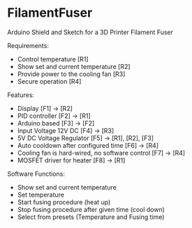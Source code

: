 # FilamentFuser
Arduino Shield and Sketch for a 3D Printer Filament Fuser

Requirements:
- Control temperature [R1]
- Show set and current temperature [R2]
- Provide power to the cooling fan [R3]
- Secure operation [R4]

Features:
- Display [F1] -> [R2]
- PID controller [F2] -> [R1]
- Arduino based [F3] -> [F2]
- Input Voltage 12V DC [F4] -> [R3]
- 5V DC Voltage Regulator [F5] -> [R1], [R2], [F3]
- Auto cooldown after configured time [F6] -> [R4]
- Cooling fan is hard-wired, no software control [F7] -> [R4]
- MOSFET driver for heater [F8] -> [R1]

Software Functions:
- Show set and current temperature
- Set temperature
- Start fusing procedure (heat up)
- Stop fusing procedure after given time (cool down)
- Select from presets (Temperature and Fusing time) 
